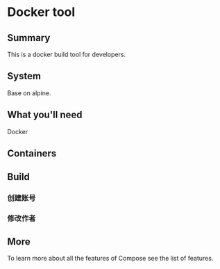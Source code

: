 # Docker tool

## Summary
This is a docker build tool for developers.

## System
Base on alpine.

## What you'll need
Docker

## Containers

## Build

### 创建账号
### 修改作者

### 

## More
To learn more about all the features of Compose see the list of features.
